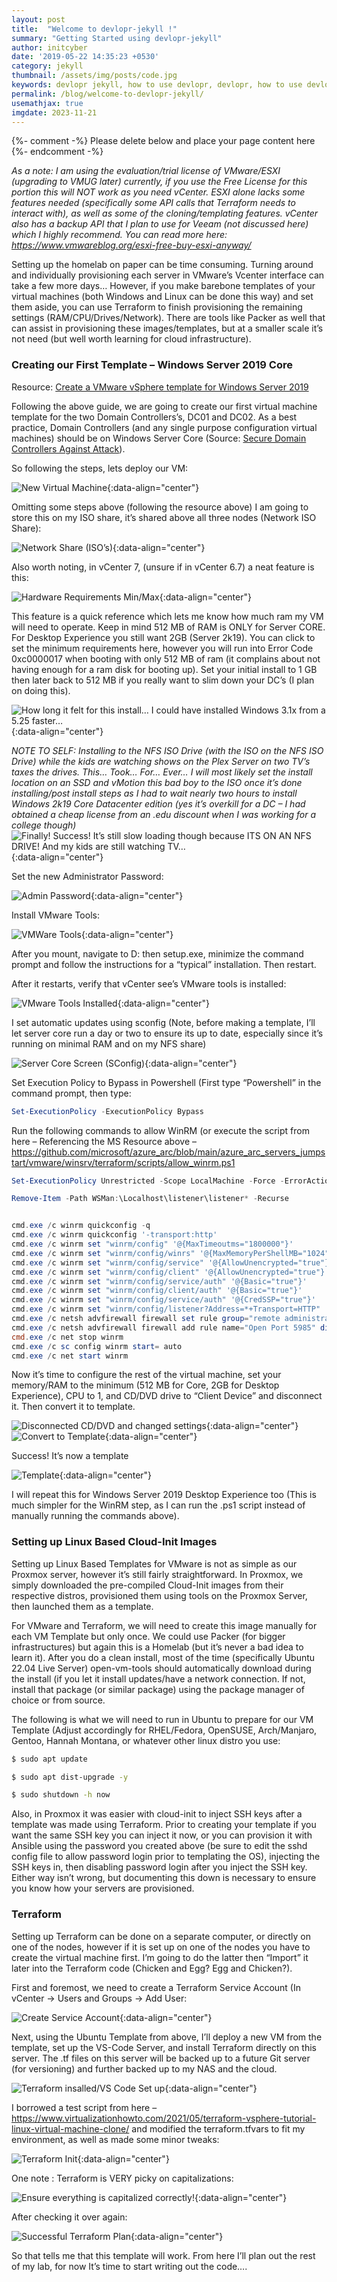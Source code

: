 ```yaml
---
layout: post
title:  "Welcome to devlopr-jekyll !"
summary: "Getting Started using devlopr-jekyll"
author: initcyber
date: '2019-05-22 14:35:23 +0530'
category: jekyll
thumbnail: /assets/img/posts/code.jpg
keywords: devlopr jekyll, how to use devlopr, devlopr, how to use devlopr-jekyll, devlopr-jekyll tutorial,best jekyll themes
permalink: /blog/welcome-to-devlopr-jekyll/
usemathjax: true
imgdate: 2023-11-21
---
```


{%- comment -%} Please delete below and place your page content here {%- endcomment -%}

_As a note: I am using the evaluation/trial license of VMware/ESXI (upgrading to VMUG later) currently, if you use the Free License for this portion this will NOT work as you need vCenter. ESXI alone lacks some features needed (specifically some API calls that Terraform needs to interact with), as well as some of the cloning/templating features. vCenter also has a backup API that I plan to use for Veeam (not discussed here) which I highly recommend. You can read more here: https://www.vmwareblog.org/esxi-free-buy-esxi-anyway/_

Setting up the homelab on paper can be time consuming. Turning around and individually provisioning each server in VMware’s Vcenter interface can take a few more days… However, if you make barebone templates of your virtual machines (both Windows and Linux can be done this way) and set them aside, you can use Terraform to finish provisioning the remaining settings (RAM/CPU/Drives/Network). There are tools like Packer as well that can assist in provisioning these images/templates, but at a smaller scale it’s not need (but well worth learning for cloud infrastructure).

### Creating our First Template – Windows Server 2019 Core

Resource: [Create a VMware vSphere template for Windows Server 2019](https://docs.microsoft.com/en-us/azure/cloud-adoption-framework/manage/hybrid/server/best-practices/vmware-windows-template)

Following the above guide, we are going to create our first virtual machine template for the two Domain Controllers’s, DC01 and DC02. As a best practice, Domain Controllers (and any single purpose configuration virtual machines) should be on Windows Server Core (Source: [Secure Domain Controllers Against Attack](https://docs.microsoft.com/en-us/windows-server/identity/ad-ds/plan/security-best-practices/securing-domain-controllers-against-attack)).

So following the steps, lets deploy our VM:

![New Virtual Machine](:/{{page.imgdate}}/1.png){:data-align="center"}

Omitting some steps above (following the resource above) I am going to store this on my ISO share, it’s shared above all three nodes (Network ISO Share):

![Network Share (ISO’s)](:/{{page.imgdate}}/2.png){:data-align="center"}

Also worth noting, in vCenter 7, (unsure if in vCenter 6.7) a neat feature is this:

![Hardware Requirements Min/Max](:/{{page.imgdate}}/3.png){:data-align="center"}

This feature is a quick reference which lets me know how much ram my VM will need to operate. Keep in mind 512 MB of RAM is ONLY for Server CORE. For Desktop Experience you still want 2GB (Server 2k19). You can click to set the minimum requirements here, however you will run into Error Code 0xc0000017 when booting with only 512 MB of ram (it complains about not having enough for a ram disk for booting up). Set your initial install to 1 GB then later back to 512 MB if you really want to slim down your DC’s (I plan on doing this).

![How long it felt for this install… I could have installed Windows 3.1x from a 5.25 faster…](:/{{page.imgdate}}/4.png){:data-align="center"}

_NOTE TO SELF: Installing to the NFS ISO Drive (with the ISO on the NFS ISO Drive) while the kids are watching shows on the Plex Server on two TV’s taxes the drives. This… Took… For… Ever… I will most likely set the install location on an SSD and vMotion this bad boy to the ISO once it’s done installing/post install steps as I had to wait nearly two hours to install Windows 2k19 Core Datacenter edition (yes it’s overkill for a DC – I had obtained a cheap license from an .edu discount when I was working for a college though)_
![Finally! Success! It’s still slow loading though because ITS ON AN NFS DRIVE! And my kids are still watching TV…](:/{{page.imgdate}}/5.png){:data-align="center"}

Set the new Administrator Password:


![Admin Password](:/{{page.imgdate}}/6.png){:data-align="center"}

Install VMware Tools:


![VMWare Tools](:/{{page.imgdate}}/7.png){:data-align="center"}

After you mount, navigate to D: then setup.exe, minimize the command prompt and follow the instructions for a “typical” installation. Then restart.

After it restarts, verify that vCenter see’s VMware tools is installed:

![VMware Tools Installed](:/{{page.imgdate}}/8.png){:data-align="center"}

I set automatic updates using sconfig (Note, before making a template, I’ll let server core run a day or two to ensure its up to date, especially since it’s running on minimal RAM and on my NFS share)

![Server Core Screen (SConfig)](:/{{page.imgdate}}/9.png){:data-align="center"}

Set Execution Policy to Bypass in Powershell (First type “Powershell” in the command prompt, then type:

```powershell
Set-ExecutionPolicy -ExecutionPolicy Bypass
```
Run the following commands to allow WinRM (or execute the script from here – Referencing the MS Resource above – https://github.com/microsoft/azure_arc/blob/main/azure_arc_servers_jumpstart/vmware/winsrv/terraform/scripts/allow_winrm.ps1

```powershell
Set-ExecutionPolicy Unrestricted -Scope LocalMachine -Force -ErrorAction Ignore

Remove-Item -Path WSMan:\Localhost\listener\listener* -Recurse


cmd.exe /c winrm quickconfig -q
cmd.exe /c winrm quickconfig '-transport:http'
cmd.exe /c winrm set "winrm/config" '@{MaxTimeoutms="1800000"}'
cmd.exe /c winrm set "winrm/config/winrs" '@{MaxMemoryPerShellMB="1024"}'
cmd.exe /c winrm set "winrm/config/service" '@{AllowUnencrypted="true"}'
cmd.exe /c winrm set "winrm/config/client" '@{AllowUnencrypted="true"}'
cmd.exe /c winrm set "winrm/config/service/auth" '@{Basic="true"}'
cmd.exe /c winrm set "winrm/config/client/auth" '@{Basic="true"}'
cmd.exe /c winrm set "winrm/config/service/auth" '@{CredSSP="true"}'
cmd.exe /c winrm set "winrm/config/listener?Address=*+Transport=HTTP" '@{Port="5985"}'
cmd.exe /c netsh advfirewall firewall set rule group="remote administration" new enable=yes
cmd.exe /c netsh advfirewall firewall add rule name="Open Port 5985" dir=in action=allow protocol=TCP localport=5985
cmd.exe /c net stop winrm
cmd.exe /c sc config winrm start= auto
cmd.exe /c net start winrm 
```
Now it’s time to configure the rest of the virtual machine, set your memory/RAM to the minimum (512 MB for Core, 2GB for Desktop Experience), CPU to 1, and CD/DVD drive to “Client Device” and disconnect it. Then convert it to template.

![Disconnected CD/DVD and changed settings](:/{{page.imgdate}}/10.png){:data-align="center"}
![Convert to Template](:/{{page.imgdate}}/11.png){:data-align="center"}

Success! It’s now a template

![Template](:/{{page.imgdate}}/12.png){:data-align="center"}

I will repeat this for Windows Server 2019 Desktop Experience too (This is much simpler for the WinRM step, as I can run the .ps1 script instead of manually running the commands above).

### Setting up Linux Based Cloud-Init Images
Setting up Linux Based Templates for VMware is not as simple as our Proxmox server, however it’s still fairly straightforward. In Proxmox, we simply downloaded the pre-compiled Cloud-Init images from their respective distros, provisioned them using tools on the Proxmox Server, then launched them as a template.

For VMware and Terraform, we will need to create this image manually for each VM Template but only once. We could use Packer (for bigger infrastructures) but again this is a Homelab (but it’s never a bad idea to learn it). After you do a clean install, most of the time (specifically Ubuntu 22.04 Live Server) open-vm-tools should automatically download during the install (if you let it install updates/have a network connection. If not, install that package (or similar package) using the package manager of choice or from source.

The following is what we will need to run in Ubuntu to prepare for our VM Template (Adjust accordingly for RHEL/Fedora, OpenSUSE, Arch/Manjaro, Gentoo, Hannah Montana, or whatever other linux distro you use:

```bash
$ sudo apt update

$ sudo apt dist-upgrade -y

$ sudo shutdown -h now
```
Also, in Proxmox it was easier with cloud-init to inject SSH keys after a template was made using Terraform. Prior to creating your template if you want the same SSH key you can inject it now, or you can provision it with Ansible using the password you created above (be sure to edit the sshd config file to allow password login prior to templating the OS), injecting the SSH keys in, then disabling password login after you inject the SSH key. Either way isn’t wrong, but documenting this down is necessary to ensure you know how your servers are provisioned.

### Terraform

Setting up Terraform can be done on a separate computer, or directly on one of the nodes, however if it is set up on one of the nodes you have to create the virtual machine first. I’m going to do the latter then “Import” it later into the Terraform code (Chicken and Egg? Egg and Chicken?).

First and foremost, we need to create a Terraform Service Account (In vCenter -> Users and Groups -> Add User:


![Create Service Account](:/{{page.imgdate}}/13.png){:data-align="center"}

Next, using the Ubuntu Template from above, I’ll deploy a new VM from the template, set up the VS-Code Server, and install Terraform directly on this server. The .tf files on this server will be backed up to a future Git server (for versioning) and further backed up to my NAS and the cloud.


![Terraform insalled/VS Code Set up](:/{{page.imgdate}}/14.png){:data-align="center"}

I borrowed a test script from here – https://www.virtualizationhowto.com/2021/05/terraform-vsphere-tutorial-linux-virtual-machine-clone/ and modified the terraform.tfvars to fit my environment, as well as made some minor tweaks:

![Terraform Init](:/{{page.imgdate}}/15.png){:data-align="center"}

One note : Terraform is VERY picky on capitalizations:

![Ensure everything is capitalized correctly!](:/{{page.imgdate}}/16.png){:data-align="center"}

After checking it over again:

![Successful Terraform Plan](:/{{page.imgdate}}/17.png){:data-align="center"}

So that tells me that this template will work. From here I’ll plan out the rest of my lab, for now It’s time to start writing out the code….
